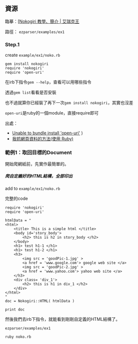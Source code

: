 ## 資源

臨摹：[[Nokogiri 教學、簡介 | 艾瑞克王](http://wwssllabcd.github.io/blog/2012/10/25/how-to-use-nokogiri/)

路徑： `ezparser/examples/ex1`


### Step.1

create `example/ex1/noko.rb`

```
gem install nokogiri
require 'nokogiri'
require 'open-uri'
```
在irb下指令`gem --help`，查看可以用哪些指令

透過`gem list`看看是否安裝

也不過就算你已經裝了再下一次`gem install nokogiri`，其實也沒差

`open-uri`是ruby的一個module，直接require即可

出處：
  + [Unable to bundle install 'open-uri'](http://stackoverflow.com/questions/20544662/unable-to-bundle-install-open-uri) )
  + [我抓網頁資料的方法(使用 Ruby)](http://blog.ericsk.org/archives/732)  

### 範例1：取回目標的Document

開始爬網紙前，先實作最簡單的。

##### 爬自定義好的HTML結構，全部印出

add to `example/ex1/noko.rb`

完整的code
```
require 'nokogiri'
require 'open-uri'

htmlData = "
<html>
	<title> This is a simple html </title>
	<body id='story_body'>
		<h2> this is h2 in story_body </h2>
	</body>
	<h1> test h1-1 </h1>
	<h1> test h1-2 </h1>
	<h3>
		<img src = 'goodPic-1.jpg' >
		<a href = 'www.google.com'> google web site </a>
		<img src = 'goodPic-2.jpg' >
		<a href = 'www.yahoo.com'> yahoo web site </a>
	</h3>
	<div class= 'div_1'>
		<h2> this is h1 in div_1 </h2>
	</div>
</html>
"
doc = Nokogiri::HTML( htmlData )

print doc
```

然後我們去irb下指令，就能看到剛剛自定義的HTML結構了。
```
ezparser/examples/ex1

ruby noko.rb
```
